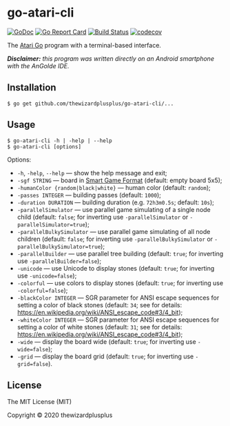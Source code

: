 # go-atari-cli

[![GoDoc](https://godoc.org/github.com/thewizardplusplus/go-atari-cli?status.svg)](https://godoc.org/github.com/thewizardplusplus/go-atari-cli)
[![Go Report Card](https://goreportcard.com/badge/github.com/thewizardplusplus/go-atari-cli)](https://goreportcard.com/report/github.com/thewizardplusplus/go-atari-cli)
[![Build Status](https://travis-ci.org/thewizardplusplus/go-atari-cli.svg?branch=master)](https://travis-ci.org/thewizardplusplus/go-atari-cli)
[![codecov](https://codecov.io/gh/thewizardplusplus/go-atari-cli/branch/master/graph/badge.svg)](https://codecov.io/gh/thewizardplusplus/go-atari-cli)

The [Atari Go](https://senseis.xmp.net/?AtariGo) program with a terminal-based interface.

_**Disclaimer:** this program was written directly on an Android smartphone with the AnGoIde IDE._

## Installation

```
$ go get github.com/thewizardplusplus/go-atari-cli/...
```

## Usage

```
$ go-atari-cli -h | -help | --help
$ go-atari-cli [options]
```

Options:

- `-h`, `-help`, `--help` &mdash; show the help message and exit;
- `-sgf STRING` &mdash; board in [Smart Game Format](https://senseis.xmp.net/?SGF) (default: empty board 5x5);
- `-humanColor {random|black|white}` &mdash; human color (default: `random`);
- `-passes INTEGER` &mdash; building passes (default: `1000`);
- `-duration DURATION` &mdash; building duration (e.g. `72h3m0.5s`; default: `10s`);
- `-parallelSimulator` &mdash; use parallel game simulating of a single node child (default: `false`; for inverting use `-parallelSimulator` or `-parallelSimulator=true`);
- `-parallelBulkySimulator` &mdash; use parallel game simulating of all node children (default: `false`; for inverting use `-parallelBulkySimulator` or `-parallelBulkySimulator=true`);
- `-parallelBuilder` &mdash; use parallel tree building (default: `true`; for inverting use `-parallelBuilder=false`);
- `-unicode` &mdash; use Unicode to display stones (default: `true`; for inverting use `-unicode=false`);
- `-colorful` &mdash; use colors to display stones (default: `true`; for inverting use `-colorful=false`);
- `-blackColor INTEGER` &mdash; SGR parameter for ANSI escape sequences for setting a color of black stones (default: `34`; see for details: https://en.wikipedia.org/wiki/ANSI_escape_code#3/4_bit);
- `-whiteColor INTEGER` &mdash; SGR parameter for ANSI escape sequences for setting a color of white stones (default: `31`; see for details: https://en.wikipedia.org/wiki/ANSI_escape_code#3/4_bit);
- `-wide` &mdash; display the board wide (default: `true`; for inverting use `-wide=false`);
- `-grid` &mdash; display the board grid (default: `true`; for inverting use `-grid=false`).

## License

The MIT License (MIT)

Copyright &copy; 2020 thewizardplusplus
